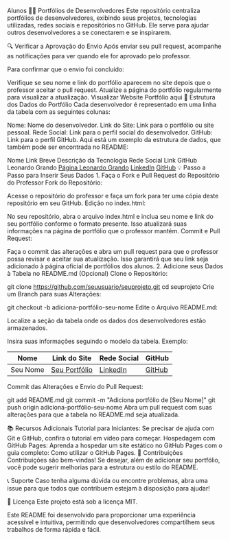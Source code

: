 Alunos
🧑‍💻 Portfólios de Desenvolvedores
Este repositório centraliza portfólios de desenvolvedores, exibindo seus projetos, tecnologias utilizadas, redes sociais e repositórios no GitHub. Ele serve para ajudar outros desenvolvedores a se conectarem e se inspirarem.

🔍 Verificar a Aprovação do Envio
Após enviar seu pull request, acompanhe as notificações para ver quando ele for aprovado pelo professor.

Para confirmar que o envio foi concluído:

Verifique se seu nome e link do portfólio aparecem no site depois que o professor aceitar o pull request.
Atualize a página do portfólio regularmente para visualizar a atualização.
Visualizar Website
Portfólio aqui
📄 Estrutura dos Dados do Portfólio
Cada desenvolvedor é representado em uma linha da tabela com as seguintes colunas:

Nome: Nome do desenvolvedor.
Link do Site: Link para o portfólio ou site pessoal.
Rede Social: Link para o perfil social do desenvolvedor.
GitHub: Link para o perfil GitHub.
Aqui está um exemplo da estrutura de dados, que também pode ser encontrada no README:

<tr>
    <th>Nome</th>
    <th>Link</th>
    <th>Breve Descrição da Tecnologia</th>
    <th>Rede Social </th> 
    <th>Link GitHub</th>
</tr>
<tr>
    <td>Leonardo Grando</td>
    <td><a href="https://lgrando1.github.io" target="_blank">Página Leonardo Grando</a></td>
    <td><a href="https://www.linkedin.com/in/lgrando123" target="_blank">LinkedIn</a></td>
    <td><a href="https://github.com/proflgrando" target="_blank">GitHub</a></td>
</tr>
💡 Passo a Passo para Inserir Seus Dados
1. Faça o Fork e Pull Request do Repositório do Professor
Fork do Repositório:

Acesse o repositório do professor e faça um fork para ter uma cópia deste repositório em seu GitHub.
Edição no index.html:

No seu repositório, abra o arquivo index.html e inclua seu nome e link do seu portfólio conforme o formato presente.
Isso atualizará suas informações na página de portfólio que o professor mantém.
Commit e Pull Request:

Faça o commit das alterações e abra um pull request para que o professor possa revisar e aceitar sua atualização. Isso garantirá que seu link seja adicionado à página oficial de portfólios dos alunos.
2. Adicione seus Dados à Tabela no README.md (Opcional)
Clone o Repositório:

git clone https://github.com/seuusuario/seuprojeto.git
cd seuprojeto
Crie um Branch para suas Alterações:

git checkout -b adiciona-portfólio-seu-nome
Edite o Arquivo README.md:

Localize a seção da tabela onde os dados dos desenvolvedores estão armazenados.

Insira suas informações seguindo o modelo da tabela. Exemplo:

| Nome             | Link do Site                                                                            | Rede Social                                         | GitHub                                         |
|------------------|-----------------------------------------------------------------------------------------|-----------------------------------------------------|------------------------------------------------|
| Seu Nome         | [Seu Portfólio](https://seuportfolio.com)                                               | [LinkedIn](https://www.linkedin.com/in/seu-perfil)  | [GitHub](https://github.com/seuperfil)         |
Commit das Alterações e Envio do Pull Request:

git add README.md
git commit -m "Adiciona portfólio de [Seu Nome]"
git push origin adiciona-portfólio-seu-nome
Abra um pull request com suas alterações para que a tabela no README.md seja atualizada.

📚 Recursos Adicionais
Tutorial para Iniciantes: Se precisar de ajuda com Git e GitHub, confira o tutorial em vídeo para começar.
Hospedagem com GitHub Pages: Aprenda a hospedar um site estático no GitHub Pages com o guia completo: Como utilizar o GitHub Pages.
🤝 Contribuições
Contribuições são bem-vindas! Se desejar, além de adicionar seu portfólio, você pode sugerir melhorias para a estrutura ou estilo do README.

📞 Suporte
Caso tenha alguma dúvida ou encontre problemas, abra uma issue para que todos que contribuem estejam à disposição para ajudar!

🔖 Licença
Este projeto está sob a licença MIT.

Este README foi desenvolvido para proporcionar uma experiência acessível e intuitiva, permitindo que desenvolvedores compartilhem seus trabalhos de forma rápida e fácil.

